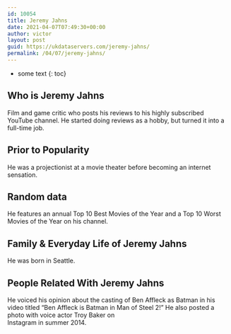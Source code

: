 ```yaml
---
id: 10054
title: Jeremy Jahns
date: 2021-04-07T07:49:30+00:00
author: victor
layout: post
guid: https://ukdataservers.com/jeremy-jahns/
permalink: /04/07/jeremy-jahns/
---
```


* some text
{: toc}


## Who is Jeremy Jahns



Film and game critic who posts his reviews to his highly subscribed YouTube channel. He started doing reviews as a hobby, but turned it into a full-time job.

                
                
                
## Prior to Popularity



He was a projectionist at a movie theater before becoming an internet sensation.

                
                
                
## Random data



He features an annual Top 10 Best Movies of the Year and a Top 10 Worst Movies of the Year on his channel.

                
                
                
## Family & Everyday Life of Jeremy Jahns



He was born in Seattle.

                
                
                
## People Related With Jeremy Jahns



He voiced his opinion about the casting of Ben Affleck as Batman in his video titled &#8220;Ben Affleck is Batman in Man of Steel 2!&#8221; He also posted a photo with voice actor Troy Baker on<br /> Instagram in summer 2014.

                
              
            
          
          
          